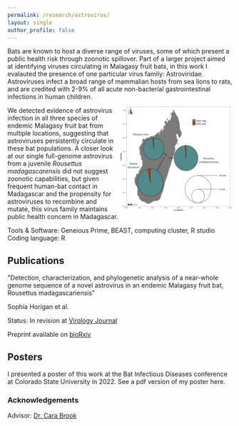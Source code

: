 ```yaml
---
permalink: /research/astrovirus/
layout: single
author_profile: false
---
```


Bats are known to host a diverse range of viruses, some of which present a public health risk through zoonotic spillover. Part of a larger project aimed at identifying viruses circulating in Malagasy fruit bats, in this work I evalauted the presence of one particular virus family: Astroviridae. Astroviruses infect a broad range of mammalian hosts from sea lions to rats, and are credited with 2-9% of all acute non-bacterial gastrointestinal infections in human children.

<img align="right" width="50%" margin-left="20px" src="/assets/images/astrofig.jpg">

We detected evidence of astrovirus infection in all three species of endemic Malagasy fruit bat from multiple locations, suggesting that astroviruses persistently circulate in these bat populations. A closer look at our single full-genome astrovirus from a juvenile *Rousettus madagascarensis* did not suggest zoonotic capabilities, but given frequent human-bat contact in Madagascar and the propensity for astroviruses to recombine and mutate, this virus family maintains public health concern in Madagascar.

Tools & Software: Geneious Prime, BEAST, computing cluster, R studio
Coding language: R 

## Publications

"Detection, characterization, and phylogenetic analysis of a near-whole genome sequence of a novel astrovirus in an endemic Malagasy fruit bat, Rousettus madagascariensis"

Sophia Horigan et al. 

Status: In revision at [Virology Journal](https://virologyj.biomedcentral.com/)

Preprint available on [bioRxiv](https://www.biorxiv.org/content/10.1101/2023.10.27.564436v1)

## Posters

I presented a poster of this work at the Bat Infectious Diseases conference at Colorado State University in 2022. See a pdf version of my poster here.

### Acknowledgements

Advisor: [Dr. Cara Brook](https://brooklab.org/cara-brook)